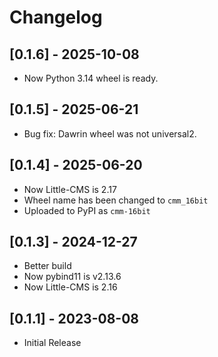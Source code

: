 # Changelog

## [0.1.6] - 2025-10-08

- Now Python 3.14 wheel is ready.

## [0.1.5] - 2025-06-21

- Bug fix: Dawrin wheel was not universal2.

## [0.1.4] - 2025-06-20

- Now Little-CMS is 2.17
- Wheel name has been changed to `cmm_16bit`
- Uploaded to PyPI as `cmm-16bit`

## [0.1.3] - 2024-12-27

- Better build
- Now pybind11 is v2.13.6
- Now Little-CMS is 2.16

## [0.1.1] - 2023-08-08

- Initial Release

